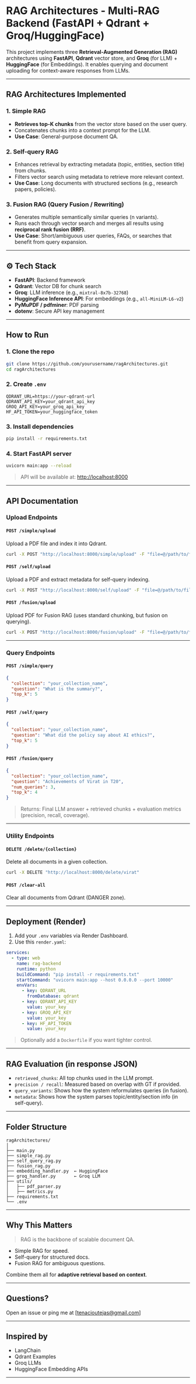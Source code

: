 #  RAG Architectures - Multi-RAG Backend (FastAPI + Qdrant + Groq/HuggingFace)

This project implements three **Retrieval-Augmented Generation (RAG)** architectures using **FastAPI**, **Qdrant** vector store, and **Groq** (for LLM) + **HuggingFace** (for Embeddings). It enables querying and document uploading for context-aware responses from LLMs.

---

##  RAG Architectures Implemented

### 1.  Simple RAG

* **Retrieves top-K chunks** from the vector store based on the user query.
* Concatenates chunks into a context prompt for the LLM.
* **Use Case**: General-purpose document QA.

### 2. Self-query RAG

* Enhances retrieval by extracting metadata (topic, entities, section title) from chunks.
* Filters vector search using metadata to retrieve more relevant context.
* **Use Case**: Long documents with structured sections (e.g., research papers, policies).

### 3.  Fusion RAG (Query Fusion / Rewriting)

* Generates multiple semantically similar queries (n variants).
* Runs each through vector search and merges all results using **reciprocal rank fusion (RRF)**.
* **Use Case**: Short/ambiguous user queries, FAQs, or searches that benefit from query expansion.

---

## ⚙️ Tech Stack

* **FastAPI**: Backend framework
* **Qdrant**: Vector DB for chunk search
* **Groq**: LLM inference (e.g., `mixtral-8x7b-32768`)
* **HuggingFace Inference API**: For embeddings (e.g., `all-MiniLM-L6-v2`)
* **PyMuPDF / pdfminer**: PDF parsing
* **dotenv**: Secure API key management

---

##  How to Run

### 1. Clone the repo

```bash
git clone https://github.com/yourusername/ragArchitectures.git
cd ragArchitectures
```

### 2. Create `.env`

```env
QDRANT_URL=https://your-qdrant-url
QDRANT_API_KEY=your_qdrant_api_key
GROQ_API_KEY=your_groq_api_key
HF_API_TOKEN=your_huggingface_token
```

### 3. Install dependencies

```bash
pip install -r requirements.txt
```

### 4. Start FastAPI server

```bash
uvicorn main:app --reload
```

> API will be available at: [http://localhost:8000](http://localhost:8000)

---

##  API Documentation

###  Upload Endpoints

#### `POST /simple/upload`

Upload a PDF file and index it into Qdrant.

```bash
curl -X POST "http://localhost:8000/simple/upload" -F "file=@/path/to/file.pdf"
```

#### `POST /self/upload`

Upload a PDF and extract metadata for self-query indexing.

```bash
curl -X POST "http://localhost:8000/self/upload" -F "file=@/path/to/file.pdf"
```

#### `POST /fusion/upload`

Upload PDF for Fusion RAG (uses standard chunking, but fusion on querying).

```bash
curl -X POST "http://localhost:8000/fusion/upload" -F "file=@/path/to/file.pdf"
```

---

###  Query Endpoints

#### `POST /simple/query`

```json
{
  "collection": "your_collection_name",
  "question": "What is the summary?",
  "top_k": 5
}
```

#### `POST /self/query`

```json
{
  "collection": "your_collection_name",
  "question": "What did the policy say about AI ethics?",
  "top_k": 5
}
```

#### `POST /fusion/query`

```json
{
  "collection": "your_collection_name",
  "question": "Achievements of Virat in T20",
  "num_queries": 3,
  "top_k": 4
}
```

> Returns: Final LLM answer + retrieved chunks + evaluation metrics (precision, recall, coverage).

---

###  Utility Endpoints

#### `DELETE /delete/{collection}`

Delete all documents in a given collection.

```bash
curl -X DELETE "http://localhost:8000/delete/virat"
```

#### `POST /clear-all`

Clear all documents from Qdrant (DANGER zone).

---

##  Deployment (Render)

1. Add your `.env` variables via Render Dashboard.
2. Use this `render.yaml`:

```yaml
services:
  - type: web
    name: rag-backend
    runtime: python
    buildCommand: "pip install -r requirements.txt"
    startCommand: "uvicorn main:app --host 0.0.0.0 --port 10000"
    envVars:
      - key: QDRANT_URL
        fromDatabase: qdrant
      - key: QDRANT_API_KEY
        value: your_key
      - key: GROQ_API_KEY
        value: your_key
      - key: HF_API_TOKEN
        value: your_key
```

> Optionally add a `Dockerfile` if you want tighter control.

---

## RAG Evaluation (in response JSON)

* `retrieved_chunks`: All top chunks used in the LLM prompt.
* `precision / recall`: Measured based on overlap with GT if provided.
* `query_variants`: Shows how the system reformulates queries (in fusion).
* `metadata`: Shows how the system parses topic/entity/section info (in self-query).

---

##  Folder Structure

```
ragArchitectures/
│
├── main.py
├── simple_rag.py
├── self_query_rag.py
├── fusion_rag.py
├── embedding_handler.py  ← HuggingFace
├── groq_handler.py       ← Groq LLM
├── utils/
│   ├── pdf_parser.py
│   ├── metrics.py
├── requirements.txt
└── .env
```

---

##  Why This Matters

> RAG is the backbone of scalable document QA.

* Simple RAG for speed.
* Self-query for structured docs.
* Fusion RAG for ambiguous questions.

Combine them all for **adaptive retrieval based on context**.

---

##  Questions?

Open an issue or ping me at \[[tenacioutejas@gmail.com](mailto:tenacioutejas@gmail.com)]

---

##  Inspired by

* LangChain
* Qdrant Examples
* Groq LLMs
* HuggingFace Embedding APIs

---
